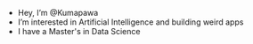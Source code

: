  - Hey, I’m @Kumapawa
 - I’m interested in Artificial Intelligence and building weird apps
 - I have a Master's in Data Science
